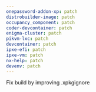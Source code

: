 ```yaml
---
onepassword-addon-xp: patch
distrobuilder-image: patch
occupancy_component: patch
coder-devcontainer: patch
enigma-cluster: patch
pikvm-lxc: patch
devcontainer: patch
ipxe-efi: patch
ipxe-vm: patch
nx-help: patch
devenv: patch
---
```


Fix build by improving .xpkgignore
